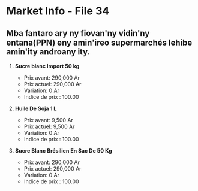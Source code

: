 # Market Info - File 34

## Mba fantaro ary ny fiovan'ny vidin'ny entana(PPN) eny amin'ireo supermarchés lehibe amin'ity androany ity.

1. **Sucre blanc Import 50 kg**
   - Prix avant: 290,000 Ar
   - Prix actuel: 290,000 Ar
   - Variation: 0 Ar
   - Indice de prix : 100.00

2. **Huile De Soja 1 L**
   - Prix avant: 9,500 Ar
   - Prix actuel: 9,500 Ar
   - Variation: 0 Ar
   - Indice de prix : 100.00

3. **Sucre Blanc Brésilien En Sac De 50 Kg**
   - Prix avant: 290,000 Ar
   - Prix actuel: 290,000 Ar
   - Variation: 0 Ar
   - Indice de prix : 100.00

